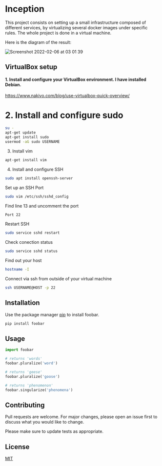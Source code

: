 # Inception

This project consists on setting up a small infrastructure composed of different
services, by virtualizing several docker images under specific rules. The whole project is done in a virtual machine.

Here is the diagram of the result:

![Screenshot 2022-02-06 at 03 01 39](https://user-images.githubusercontent.com/60663416/152665185-7ccac267-5f7c-48b5-a0e5-df0f48d1713b.png)

## VirtualBox setup

#### 1. Install and configure your VirtualBox environment. I have installed Debian.

https://www.nakivo.com/blog/use-virtualbox-quick-overview/

# 2. Install and configure sudo

```bash
su -
apt-get update
apt-get install sudo
usermod -aG sudo USERNAME
```

3. Install vim

```bash
apt-get install vim
```

4. Install and configure SSH

```bash
sudo apt install openssh-server
```
Set up an SSH Port
```bash
sudo vim /etc/ssh/sshd_config
```
Find line 13 and uncomment the port
```bash
Port 22
```
Restart SSH 
```bash
sudo service sshd restart
```
Check conection status
```bash
sudo service sshd status
```
Find out your host
```bash
hostname -I
```
Connect via ssh from outside of your virtual machine
```bash
ssh USERNAME@HOST -p 22
```


## Installation

Use the package manager [pip](https://pip.pypa.io/en/stable/) to install foobar.

```bash
pip install foobar
```

## Usage

```python
import foobar

# returns 'words'
foobar.pluralize('word')

# returns 'geese'
foobar.pluralize('goose')

# returns 'phenomenon'
foobar.singularize('phenomena')
```

## Contributing
Pull requests are welcome. For major changes, please open an issue first to discuss what you would like to change.

Please make sure to update tests as appropriate.

## License
[MIT](https://choosealicense.com/licenses/mit/)
